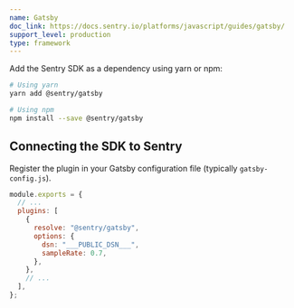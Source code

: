 ```yaml
---
name: Gatsby
doc_link: https://docs.sentry.io/platforms/javascript/guides/gatsby/
support_level: production
type: framework
---
```


Add the Sentry SDK as a dependency using yarn or npm:

```bash
# Using yarn
yarn add @sentry/gatsby

# Using npm
npm install --save @sentry/gatsby
```

## Connecting the SDK to Sentry

Register the plugin in your Gatsby configuration file (typically `gatsby-config.js`).

```javascript
module.exports = {
  // ...
  plugins: [
    {
      resolve: "@sentry/gatsby",
      options: {
        dsn: "___PUBLIC_DSN___",
        sampleRate: 0.7,
      },
    },
    // ...
  ],
};
```
